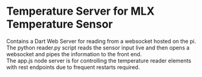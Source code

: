 # Temperature Server for MLX Temperature Sensor  
Contains a Dart Web Server for reading from a websocket hosted on the pi.  
The python reader.py script reads the sensor input live and then opens a  
websocket and pipes the information to the front end.  
The app.js node server is for controlling the temperature reader elements  
with rest endpoints due to frequent restarts required. 